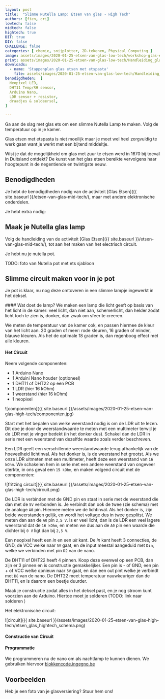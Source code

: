 ```yaml
---
layout: post
title:  "Slimme Nutella Lamp: Etsen van glas - High Tech"
authors: [fien, cri]
lowtech: false
midtech: false
hightech: true
DIT: true
DIY: false
CHALLENGE: false
categories: [ chemie, snijplotter, 2D-tekenen, Physical Computing ]
image: assets/images/2020-01-25-etsen-van-glas-low-tech/workshop-glas-ets-vosje.jpg
print: assets/images/2020-01-25-etsen-van-glas-low-tech/Handleiding_glas etsen.pdf
downloads:
  - name: 'Stappenplan glas etsen met etspasta'
    file: assets/images/2020-01-25-etsen-van-glas-low-tech/Handleiding_glas etsen.pdf
benodigdheden:  [
  Neopixel LED,
  DHT11 Temp/RH sensor,
  Arduino Nano, 
  LDR sensor + resistor, 
  draadjes & soldeersel,
]

---
```


Ga aan de slag met glas ets om een slimme Nutella Lamp te maken. Volg de temperatuur op in je kamer.

Glas etsen met etspasta is niet moeilijk maar je moet wel heel zorgvuldig te werk gaan want je werkt met een bijtend middeltje. 

Wist je dat de mogelijkheid om glas met zuur te etsen werd in 1670 bij toeval in Duitsland ontdekt? De kunst van het glas etsen bereikte vervolgens haar hoogtepunt in de negentiende en twintigste eeuw.

## Benodigdheden

Je hebt de benodigdheden nodig van de activiteit [Glas Etsen]({{ site.baseurl }}/etsen-van-glas-mid-tech/), maar met andere elektronische onderdelen.

Je hebt extra nodig:


## Maak je Nutella glas lamp

Volg de handleiding van de activiteit [Glas Etsen]({{ site.baseurl }}/etsen-van-glas-mid-tech/), tot aan het maken van het electrisch circuit. 

Je hebt nu je nutella pot.

TODO: foto van Nutella pot met ets sjabloon


## Slimme circuit maken voor in je pot

Je pot is klaar, nu nog deze omtoveren in een slimme lampje ingewerkt in het deksel. 

<div class="border_boxmaakbib01_img" markdown="1">
#### Wat doet de lamp?
We maken een lamp die licht geeft op basis van het licht in de kamer: veel licht, dan niet aan, schemerlicht, dan helder zodat licht toch te zien is, donker, dan zwak om sfeer te creeren.

We meten de temperatuur van de kamer ook, en passen hiermee de kleur van het licht aan. 20 graden of meer: rode kleuren,  16 graden of minder, blauwe kleuren. Als het de optimale 18 graden is, dan regenboog effect met alle kleuren.
</div>

#### Het Circuit

Neem volgende componenten:

* 1 Arduino Nano
* 1 Arduini Nano houder (optioneel)
* 1 DHT11 of DHT22 op een PCB
* 1 LDR (hier 16 kOhm)
* 1 weerstand (hier 16 kOhm)
* 1 neopixel


![componenten]({{ site.baseurl }}/assets/images/2020-01-25-etsen-van-glas-high-tech/componenten.jpg)

Start met het bepalen van welke weerstand nodig is om de LDR uit te lezen. Dit doe je door de weerstandwaarde te meten met een multimeter terwijl je de LDR met je vinger bedekt (in het donker dus). Schakel dan de LDR in serie met een weerstand van dezelfde waarde zoals verder beschreven. 

Een LDR geeft een verschillende weerstandwaarde terug afhankelijk van de hoeveelheid lichtinval. Als het donker is, is de weerstand het grootst. 
Als we onze LDR uitmeten met een multimeter, heeft deze een weerstand van `16 kOhm`. We schakelen hem in serie met een andere weerstand van ongeveer sterkte, in ons geval een  `15 kOhm`, en maken volgend circuit met de componenten:

![fritzing circuit]({{ site.baseurl }}/assets/images/2020-01-25-etsen-van-glas-high-tech/circuit.png)

De LDR is verbinden met de GND pin en staat in serie met de weerstand die dan met de `5V` verbonden is. Je verbindt dan ook de twee (zie schema) met de analoge `A0` pin. Hiermee meten we de lichtinval. Als het donker is, zijn beide weerstanden gelijk, en wordt het voltage dus in twee gesplitst. We meten dan aan de `A0` pin `2,5 V`. Is er veel licht, dan is de LDR een veel lagere weerstand dat de `16 kOhm`, en meten we dus aan de `A0` pin een waarde die dichter bij `0 V` ligt dan bij `2,5 V`.

Een neopixel heeft een _in_ en een _uit_ kant. De _in_ kant heeft 3 connecties, de GND, de VCC welke naar `5V` gaat, en de input meestal aangeduid met `Din`, welke we verbinden met pin `D2` van de nano.

De DHT11 of DHT22 heeft 4 pinnen. Koop deze evenwel op een PCB, dan zijn er 3 pinnen en is constructie gemakkelijker. Een pin is - of GND, een pin + of VCC welke opnieuw naar `5V` gaat, en dan een out pint welke je verbindt met `D8` van de nano. De DHT22 meet temperatuur nauwkeuriger dan de DHT11, en is daarom een beetje duurder.

Maak je constructie zodat alles in het deksel past, en je nog stroom kunt voorzien aan de Arduino. Hiertoe moet je solderen (TODO: link naar solderen )

Het elektronische circuit:

![circuit]({{ site.baseurl }}/assets/images/2020-01-25-etsen-van-glas-high-tech/etsen_glas_hightech_schema.png)

#### Constructie van Circuit

#### Programmatie

We programmeren nu de nano om als nachtlamp te kunnen dienen. We gebruiken hiervoor [blokkencode.ingegno.be](http://blokkencode.ingegno.be)



## Voorbeelden
Heb je een foto van je glasversiering? Stuur hem ons!